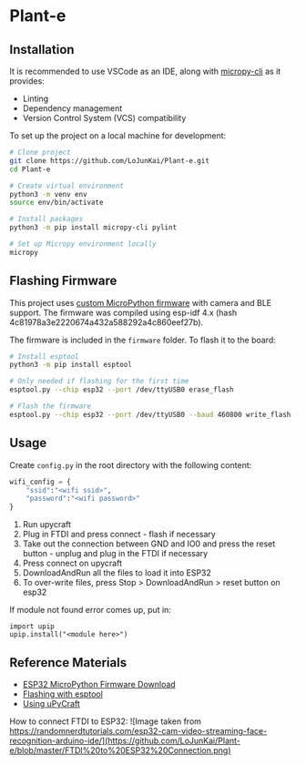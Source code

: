 # Plant-e

## Installation

It is recommended to use VSCode as an IDE, along with [micropy-cli](https://github.com/BradenM/micropy-cli) as it provides:

* Linting
* Dependency management
* Version Control System (VCS) compatibility

To set up the project on a local machine for development:

```bash
# Clone project
git clone https://github.com/LoJunKai/Plant-e.git
cd Plant-e

# Create virtual environment
python3 -m venv env
source env/bin/activate

# Install packages
python3 -m pip install micropy-cli pylint

# Set up Micropy environment locally
micropy
```

## Flashing Firmware

This project uses [custom MicroPython firmware](https://github.com/melvinkokxw/micropython) with camera and BLE support. The firmware was compiled using esp-idf 4.x (hash 4c81978a3e2220674a432a588292a4c860eef27b).

The firmware is included in the `firmware` folder. To flash it to the board:

```bash
# Install esptool
python3 -m pip install esptool

# Only needed if flashing for the first time
esptool.py --chip esp32 --port /dev/ttyUSB0 erase_flash

# Flash the firmware
esptool.py --chip esp32 --port /dev/ttyUSB0 --baud 460800 write_flash -z 0x1000 micropython_3a9d948_esp32_idf4.x_ble_camera.bin
```

## Usage

Create `config.py` in the root directory with the following content:

```python
wifi_config = {
    "ssid":"<wifi ssid>",
    "password":"<wifi password>"
}
```

1. Run upycraft
2. Plug in FTDI and press connect - flash if necessary
3. Take out the connection between GND and IO0 and press the reset button - unplug and plug in the FTDI if necessary
4. Press connect on upycraft
5. DownloadAndRun all the files to load it into ESP32
6. To over-write files, press Stop > DownloadAndRun > reset button on esp32

If module not found error comes up, put in:

    import upip
    upip.install("<module here>")

## Reference Materials

- [ESP32 MicroPython Firmware Download](https://micropython.org/download/esp32/)
- [Flashing with esptool](https://randomnerdtutorials.com/flashing-micropython-firmware-esptool-py-esp32-esp8266/)
- [Using uPyCraft](https://randomnerdtutorials.com/getting-started-micropython-esp32-esp8266/)

How to connect FTDI to ESP32:
![Image taken from https://randomnerdtutorials.com/esp32-cam-video-streaming-face-recognition-arduino-ide/](https://github.com/LoJunKai/Plant-e/blob/master/FTDI%20to%20ESP32%20Connection.png)
